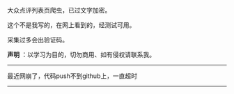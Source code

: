 
大众点评列表页爬虫，已过文字加密。

这个不是我写的，在网上看到的，经测试可用。

采集过多会出验证码。

**声明** ：以学习为目的，切勿商用、如有侵权请联系我。


---

最近网崩了，代码push不到github上，一直超时

---


